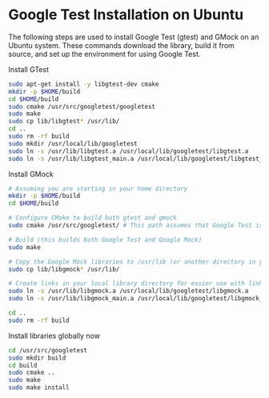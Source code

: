 # Google Test Installation on Ubuntu

The following steps are used to install Google Test (gtest) and GMock on an Ubuntu system. These commands download the library, build it from source, and set up the environment for using Google Test.

Install GTest
```bash
sudo apt-get install -y libgtest-dev cmake
mkdir -p $HOME/build
cd $HOME/build
sudo cmake /usr/src/googletest/googletest
sudo make
sudo cp lib/libgtest* /usr/lib/
cd ..
sudo rm -rf build
sudo mkdir /usr/local/lib/googletest
sudo ln -s /usr/lib/libgtest.a /usr/local/lib/googletest/libgtest.a
sudo ln -s /usr/lib/libgtest_main.a /usr/local/lib/googletest/libgtest_main.a
```

Install GMock
```bash
# Assuming you are starting in your home directory
mkdir -p $HOME/build
cd $HOME/build

# Configure CMake to build both gtest and gmock
sudo cmake /usr/src/googletest/ # This path assumes that Google Test is still located here

# Build (this builds both Google Test and Google Mock)
sudo make

# Copy the Google Mock libraries to /usr/lib (or another directory in your library path)
sudo cp lib/libgmock* /usr/lib/

# Create links in your local library directory for easier use with linking in projects
sudo ln -s /usr/lib/libgmock.a /usr/local/lib/googletest/libgmock.a
sudo ln -s /usr/lib/libgmock_main.a /usr/local/lib/googletest/libgmock_main.a

cd ..
sudo rm -rf build

```

Install libraries globally now
```bash
cd /usr/src/googletest
sudo mkdir build
cd build
sudo cmake ..
sudo make
sudo make install
```
